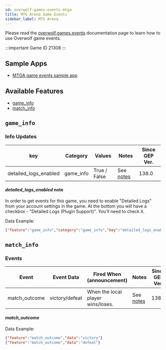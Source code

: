 ```yaml
---
id: overwolf-games-events-mtga
title: MTG Arena Game Events
sidebar_label: MTG Arena
---
```


Please read the [overwolf.games.events](overwolf-games-events) documentation page to learn how to use Overwolf game events.

:::important Game ID
21308
:::

## Sample Apps
* [MTGA game events sample app](https://github.com/overwolf/events-sample-apps)

## Available Features

* [game_info](#game_info)
* [match_info](#match_info)

## `game_info`

### Info Updates

key          | Category    | Values                    | Notes                 | Since GEP Ver. |
------------ | ------------| ------------------------- | --------------------- | -------------  | 
detailed_logs_enabled | game_info   | True / False | See [notes](#detailed_logs_enabled-note) |     138.0      |

#### *detailed_logs_enabled* note

In order to get events for this game, you need to enable "Detailed Logs" from your account settings in the game.
At the bottom you will have a checkbox - "Detailed Logs (Plugin Support)". You'll need to check it.

Data Example:

```json
{"feature":"game_info","category":"game_info","key":"detailed_logs_enabled","value":true}
```

## `match_info`

### Events

Event  | Event Data        | Fired When (announcement)                                          | Notes      | Since GEP Ver. |
-------| ------------------| -------------------------------------------------------------------| ---------- | --------------|
match_outcome |  victory/defeat   | When the local player wins/loses. |See [notes](#match_outcome)|    138.0      |

#### *match_outcome*

Data Example:

```json
{"feature":"match_outcome","data":"victory"}
{"feature":"match_outcome","data":"defeat"}
```
